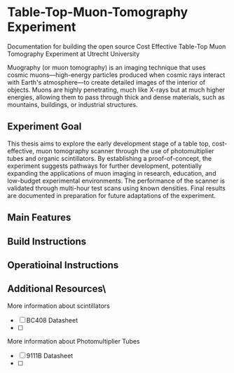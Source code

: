 # Table-Top-Muon-Tomography Experiment
Documentation for building the open source Cost Effective Table-Top Muon Tomography Experiment at Utrecht University

Muography (or muon tomography) is an imaging technique that uses cosmic muons—high-energy particles produced when cosmic rays interact with Earth's atmosphere—to create detailed images of the interior of objects. Muons are highly penetrating, much like X-rays but at much higher energies, allowing them to pass through thick and dense materials, such as mountains, buildings, or industrial structures.

## Experiment Goal
This thesis aims to explore the early development stage of a table top, cost-effective, muon tomography scanner through the use of photomultiplier tubes and organic scintillators. By establishing a proof-of-concept, the experiment suggests pathways for further development, potentially expanding the applications of muon imaging in research, education, and low-budget experimental environments. The performance of the scanner is validated through multi-hour test scans using known densities. Final results are documented in preparation for future adaptations of the experiment.

## Main Features

## Build Instructions

## Operatioinal Instructions

## Additional Resources\
More information about scintillators
- [ ] BC408 Datasheet
- [ ] 

More information about Photomultiplier Tubes
- [ ] 9111B Datasheet
- [ ] 
